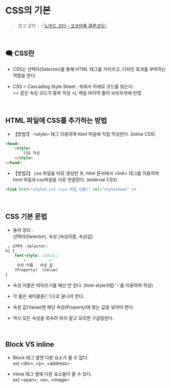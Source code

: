 # CSS의 기본

>  참고 강의 : 「<a href="https://nomadcoders.co/kokoa-clone" target="_blank">노마드 코더 - 코코아톡 클론코딩</a>」

<br/>

## 🗨 CSS란

*  CSS는 선택자(Selector)를 통해 HTML 태그를 가리키고, 디자인 효과를 부여하는 역할을 한다.

* CSS = Cascading Style Sheet : 위에서 아래로 코드를 읽는다.  
=> 같은 속성 코드가 중복 작성 시, 제일 마지막 줄이 브라우저에 반영

<br/>

## HTML 파일에 CSS를 추가하는 방법

*  【방법1】 \<style> 태그 이용하여 html 파일에 직접 작성한다. (inline CSS)

```html
<head>
    <style>
        CSS 작성
    </style>
</head>
```

*  【방법2】 css 파일을 따로 생성한 후, html 문서에서 \<link> 태그를 이용하여 html 파일과 css파일을 서로 연결한다. (external CSS)
```html
<link href="styles.css (css 파일 이름)" rel="stylesheet" />
```

<br/>

## CSS 기본 문법

* 용어 정리 :  
선택자(Selector), 속성 (속성이름, 속성값)
```css
 ↙ 선택자 (Selector)
h1 {
    font-style: italic;
        ↑          ↑
     속성 이름   속성 값
    (Property)  (Value)
}
```

* 속성 이름은 띄어쓰기를 해선 안 된다. (font-style처럼 '-'를 이용하여 작성)

* 각 줄은 세미콜론(';')으로 끝나야 한다.

* 속성 값(Value)엔 해당 속성(Property)에 맞는 값을 넣어야 한다.

* 역시 모든 속성을 외우려 하지 말고 모르면 구글링한다.

<br/>

## Block VS inline

* Block 태그 옆엔 다른 요소가 올 수 없다.  
ex) \<div>, \<p>, \<address>

* inline 태그 옆에 다른 요소들이 올 수 있다.  
ex) \<span>, \<a>, \<image>

<br/>
